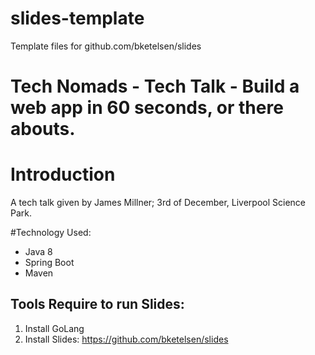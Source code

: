 # slides-template
Template files for github.com/bketelsen/slides
# Tech Nomads - Tech Talk - Build a web app in 60 seconds, or there abouts.

# Introduction
A tech talk given by James Millner; 3rd of December, Liverpool Science Park.

#Technology Used:
- Java 8
- Spring Boot
- Maven

## Tools Require to run Slides:

1. Install GoLang
2. Install Slides: https://github.com/bketelsen/slides

